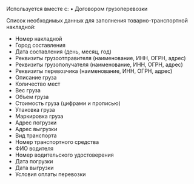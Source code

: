 Используется вместе с:
• Договором грузоперевозки

Список необходимых данных для заполнения товарно-транспортной накладной:

* Номер накладной
* Город составления
* Дата составления (день, месяц, год)
* Реквизиты грузоотправителя (наименование, ИНН, ОГРН, адрес)
* Реквизиты грузополучателя (наименование, ИНН, ОГРН, адрес)
* Реквизиты перевозчика (наименование, ИНН, ОГРН, адрес)
* Описание груза
* Количество мест
* Вес груза
* Объем груза
* Стоимость груза (цифрами и прописью)
* Упаковка груза
* Маркировка груза
* Адрес погрузки
* Адрес выгрузки
* Вид транспорта
* Номер транспортного средства
* ФИО водителя
* Номер водительского удостоверения
* Дата погрузки
* Дата выгрузки
* Условия оплаты перевозки